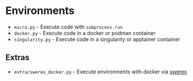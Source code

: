 # Environments

* `micro.py` - Execute code with `subprocess.run`
* `docker.py` - Execute code in a docker or podman container
* `singularity.py` - Execute code in a singularity or apptainer container

## Extras

* `extra/swerex_docker.py` - Execute environments with docker via [swerex](https://github.com/swe-agent/swe-rex)
